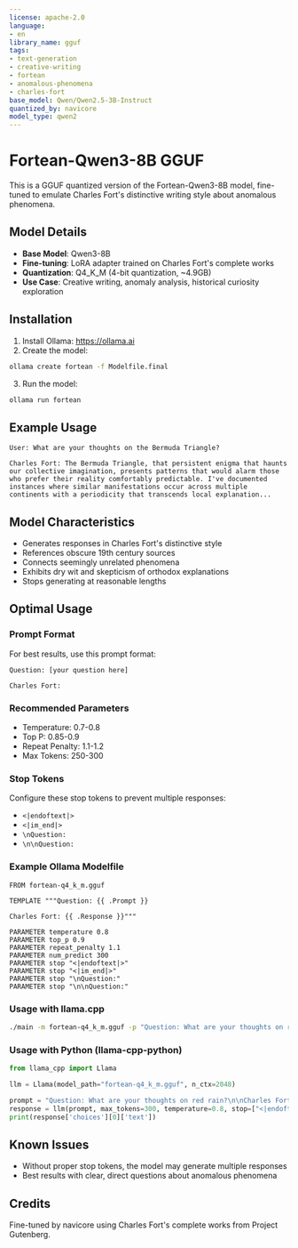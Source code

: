 ```yaml
---
license: apache-2.0
language:
- en
library_name: gguf
tags:
- text-generation
- creative-writing
- fortean
- anomalous-phenomena
- charles-fort
base_model: Qwen/Qwen2.5-3B-Instruct
quantized_by: navicore
model_type: qwen2
---
```


# Fortean-Qwen3-8B GGUF

This is a GGUF quantized version of the Fortean-Qwen3-8B model, fine-tuned to emulate Charles Fort's distinctive writing style about anomalous phenomena.

## Model Details

- **Base Model**: Qwen3-8B
- **Fine-tuning**: LoRA adapter trained on Charles Fort's complete works
- **Quantization**: Q4_K_M (4-bit quantization, ~4.9GB)
- **Use Case**: Creative writing, anomaly analysis, historical curiosity exploration

## Installation

1. Install Ollama: https://ollama.ai
2. Create the model:
```bash
ollama create fortean -f Modelfile.final
```
3. Run the model:
```bash
ollama run fortean
```

## Example Usage

```
User: What are your thoughts on the Bermuda Triangle?

Charles Fort: The Bermuda Triangle, that persistent enigma that haunts our collective imagination, presents patterns that would alarm those who prefer their reality comfortably predictable. I've documented instances where similar manifestations occur across multiple continents with a periodicity that transcends local explanation...
```

## Model Characteristics

- Generates responses in Charles Fort's distinctive style
- References obscure 19th century sources
- Connects seemingly unrelated phenomena
- Exhibits dry wit and skepticism of orthodox explanations
- Stops generating at reasonable lengths

## Optimal Usage

### Prompt Format
For best results, use this prompt format:
```
Question: [your question here]

Charles Fort:
```

### Recommended Parameters
- Temperature: 0.7-0.8
- Top P: 0.85-0.9
- Repeat Penalty: 1.1-1.2
- Max Tokens: 250-300

### Stop Tokens
Configure these stop tokens to prevent multiple responses:
- `<|endoftext|>`
- `<|im_end|>`
- `\nQuestion:`
- `\n\nQuestion:`

### Example Ollama Modelfile
```modelfile
FROM fortean-q4_k_m.gguf

TEMPLATE """Question: {{ .Prompt }}

Charles Fort: {{ .Response }}"""

PARAMETER temperature 0.8
PARAMETER top_p 0.9
PARAMETER repeat_penalty 1.1
PARAMETER num_predict 300
PARAMETER stop "<|endoftext|>"
PARAMETER stop "<|im_end|>"
PARAMETER stop "\nQuestion:"
PARAMETER stop "\n\nQuestion:"
```

### Usage with llama.cpp
```bash
./main -m fortean-q4_k_m.gguf -p "Question: What are your thoughts on red rain?\n\nCharles Fort:" -n 300 --temp 0.8
```

### Usage with Python (llama-cpp-python)
```python
from llama_cpp import Llama

llm = Llama(model_path="fortean-q4_k_m.gguf", n_ctx=2048)

prompt = "Question: What are your thoughts on red rain?\n\nCharles Fort:"
response = llm(prompt, max_tokens=300, temperature=0.8, stop=["<|endoftext|>", "\nQuestion:"])
print(response['choices'][0]['text'])
```

## Known Issues

- Without proper stop tokens, the model may generate multiple responses
- Best results with clear, direct questions about anomalous phenomena

## Credits

Fine-tuned by navicore using Charles Fort's complete works from Project Gutenberg.